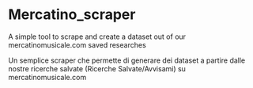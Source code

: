 # Mercatino_scraper
A simple tool to scrape and create a dataset out of our mercatinomusicale.com saved researches

Un semplice scraper che permette di generare dei dataset a partire dalle nostre ricerche salvate (Ricerche Salvate/Avvisami) su mercatinomusicale.com 

